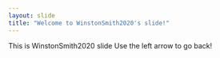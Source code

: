 ```yaml
---
layout: slide
title: "Welcome to WinstonSmith2020's slide!"
---
```

This is WinstonSmith2020 slide
Use the left arrow to go back!
